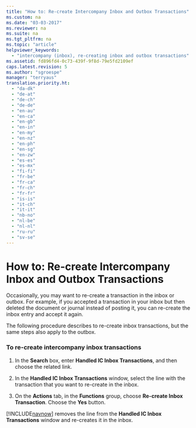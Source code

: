 ```yaml
---
title: "How to: Re-create Intercompany Inbox and Outbox Transactions"
ms.custom: na
ms.date: "03-03-2017"
ms.reviewer: na
ms.suite: na
ms.tgt_pltfrm: na
ms.topic: "article"
helpviewer_keywords: 
  - "intercompany (inbox), re-creating inbox and outbox transactions"
ms.assetid: fd896fd4-0c73-439f-9f8d-79e5fd2109ef
caps.latest.revision: 5
ms.author: "sgroespe"
manager: "terryaus"
translation.priority.ht: 
  - "da-dk"
  - "de-at"
  - "de-ch"
  - "de-de"
  - "en-au"
  - "en-ca"
  - "en-gb"
  - "en-in"
  - "en-my"
  - "en-nz"
  - "en-ph"
  - "en-sg"
  - "en-zw"
  - "es-es"
  - "es-mx"
  - "fi-fi"
  - "fr-be"
  - "fr-ca"
  - "fr-ch"
  - "fr-fr"
  - "is-is"
  - "it-ch"
  - "it-it"
  - "nb-no"
  - "nl-be"
  - "nl-nl"
  - "ru-ru"
  - "sv-se"
---
```

# How to: Re-create Intercompany Inbox and Outbox Transactions
Occasionally, you may want to re\-create a transaction in the inbox or outbox. For example, if you accepted a transaction in your inbox but then deleted the document or journal instead of posting it, you can re\-create the inbox entry and accept it again.  
  
 The following procedure describes to re\-create inbox transactions, but the same steps also apply to the outbox.  
  
### To re\-create intercompany inbox transactions  
  
1.  In the **Search** box, enter **Handled IC Inbox Transactions**, and then choose the related link.  
  
2.  In the **Handled IC Inbox Transactions** window, select the line with the transaction that you want to re\-create in the inbox.  
  
3.  On the **Actions** tab, in the **Functions** group, choose **Re\-create Inbox Transaction**. Choose the **Yes** button.  
  
 [!INCLUDE[navnow](../ApplicationDesign/includes/navnow_md.md)] removes the line from the **Handled IC Inbox Transactions** window and re\-creates it in the inbox.